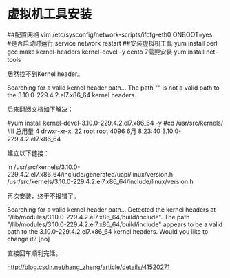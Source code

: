 # 虚拟机工具安装
##配置网络
 vim /etc/sysconfig/network-scripts/ifcfg-eth0
 ONBOOT=yes　　　　　　　　　　#是否启动时运行
 service network restart
 ##安装虚拟机工具
yum install perl gcc make kernel-headers kernel-devel -y
cento 7需要安装
yum install net-tools

居然找不到Kernel header。

Searching for a valid kernel header path...
The path "" is not a valid path to the 3.10.0-229.4.2.el7.x86_64 kernel 
headers.

后来翻阅文档如下解决：

#yum install kernel-devel-3.10.0-229.4.2.el7.x86_64 -y
#cd /usr/src/kernels/
#ll
总用量 4
drwxr-xr-x. 22 root root 4096 6月   8 23:40 3.10.0-229.4.2.el7.x86_64

建立以下链接：

ln /usr/src/kernels/3.10.0-229.4.2.el7.x86_64/include/generated/uapi/linux/version.h  /usr/src/kernels/3.10.0-229.4.2.el7.x86_64/include/linux/version.h

再次安装，终于不报错了。

Searching for a valid kernel header path...
Detected the kernel headers at 
"/lib/modules/3.10.0-229.4.2.el7.x86_64/build/include".
The path "/lib/modules/3.10.0-229.4.2.el7.x86_64/build/include" appears to be a
valid path to the 3.10.0-229.4.2.el7.x86_64 kernel headers.
Would you like to change it? [no]

直接回车顺利完活。

http://blog.csdn.net/hang_zheng/article/details/41520271

